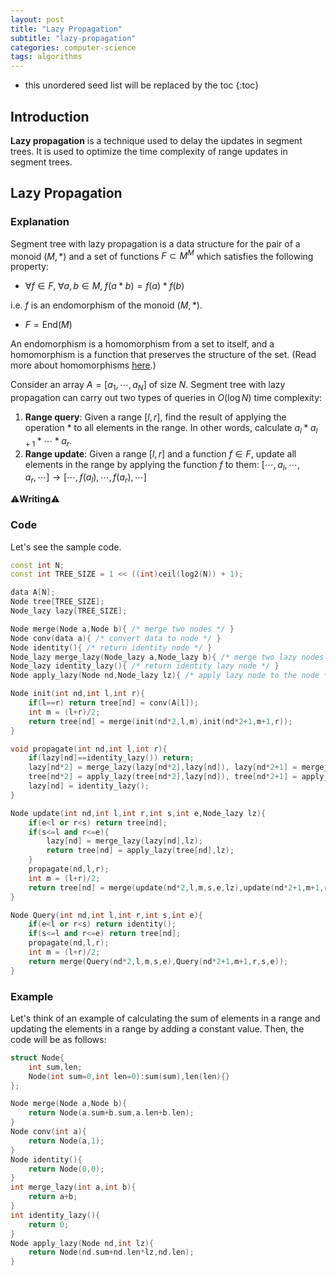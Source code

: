 ```yaml
---
layout: post
title: "Lazy Propagation"
subtitle: "lazy-propagation"
categories: computer-science
tags: algorithms
---
```


<!--more-->
* this unordered seed list will be replaced by the toc
{:toc}

## Introduction
**Lazy propagation** is a technique used to delay the updates in segment trees. It is used to optimize the time complexity of range updates in segment trees.

## Lazy Propagation

### Explanation
Segment tree with lazy propagation is a data structure for the pair of a monoid $(M, \ast)$ and a set of functions
$F \subset M^M$ which satisfies the following property:
- $\forall f\in F, \; \forall a,b\in M, \; f(a\ast b) = f(a)\ast f(b)$

i.e. $f$ is an endomorphism of the monoid $(M, \ast)$.
- $F = \mathrm{End}(M)$

An endomorphism is a homomorphism from a set to itself, and a homomorphism is a function that preserves the structure of the set. (Read more about homomorphisms [here](https://en.wikipedia.org/wiki/Homomorphism).)

Consider an array $A=[a_1,\cdots,a_N]$ of size $N$.
Segment tree with lazy propagation can carry out two types of queries in $O(\log N)$ time complexity:
1. **Range query**: Given a range $[l,r]$, find the result of applying the operation $\ast$ to all elements in the range. In other words, calculate $a_l \ast a_{l+1} \ast \cdots \ast a_r$.
2. **Range update**: Given a range $[l,r]$ and a function $f\in F$, update all elements in the range by applying the function $f$ to them:
    $[\cdots,a_l,\cdots,a_r,\cdots] \to [\cdots, f(a_l), \cdots, f(a_r),\cdots]$

⚠️**Writing**⚠️

### Code
Let's see the sample code.
```cpp
const int N;
const int TREE_SIZE = 1 << ((int)ceil(log2(N)) + 1);

data A[N];
Node tree[TREE_SIZE];
Node_lazy lazy[TREE_SIZE];

Node merge(Node a,Node b){ /* merge two nodes */ }
Node conv(data a){ /* convert data to node */ }
Node identity(){ /* return identity node */ }
Node_lazy merge_lazy(Node_lazy a,Node_lazy b){ /* merge two lazy nodes */ }
Node_lazy identity_lazy(){ /* return identity lazy node */ }
Node apply_lazy(Node nd,Node_lazy lz){ /* apply lazy node to the node */ }

Node init(int nd,int l,int r){
    if(l==r) return tree[nd] = conv(A[l]);
    int m = (l+r)/2;
    return tree[nd] = merge(init(nd*2,l,m),init(nd*2+1,m+1,r));
}

void propagate(int nd,int l,int r){
    if(lazy[nd]==identity_lazy()) return;
    lazy[nd*2] = merge_lazy(lazy[nd*2],lazy[nd]), lazy[nd*2+1] = merge_lazy(lazy[nd*2+1],lazy[nd]);
    tree[nd*2] = apply_lazy(tree[nd*2],lazy[nd]), tree[nd*2+1] = apply_lazy(tree[nd*2+1],lazy[nd]);
    lazy[nd] = identity_lazy();
}

Node update(int nd,int l,int r,int s,int e,Node_lazy lz){
    if(e<l or r<s) return tree[nd];
    if(s<=l and r<=e){
        lazy[nd] = merge_lazy(lazy[nd],lz);
        return tree[nd] = apply_lazy(tree[nd],lz);
    }
    propagate(nd,l,r);
    int m = (l+r)/2;
    return tree[nd] = merge(update(nd*2,l,m,s,e,lz),update(nd*2+1,m+1,r,s,e,lz));
}

Node Query(int nd,int l,int r,int s,int e){
    if(e<l or r<s) return identity();
    if(s<=l and r<=e) return tree[nd];
    propagate(nd,l,r);
    int m = (l+r)/2;
    return merge(Query(nd*2,l,m,s,e),Query(nd*2+1,m+1,r,s,e));
}
```

### Example

Let's think of an example of calculating the sum of elements in a range and updating the elements in a range by adding a constant value.
Then, the code will be as follows:

```cpp
struct Node{
    int sum,len;
    Node(int sum=0,int len=0):sum(sum),len(len){}
};

Node merge(Node a,Node b){
    return Node(a.sum+b.sum,a.len+b.len);
}
Node conv(int a){
    return Node(a,1);
}
Node identity(){
    return Node(0,0);
}
int merge_lazy(int a,int b){
    return a+b;
}
int identity_lazy(){
    return 0;
}
Node apply_lazy(Node nd,int lz){
    return Node(nd.sum+nd.len*lz,nd.len);
}
```